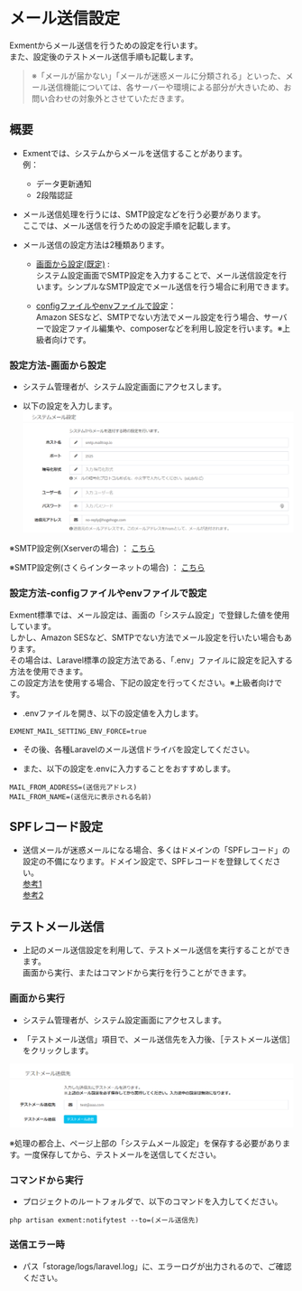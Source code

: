 # メール送信設定
Exmentからメール送信を行うための設定を行います。  
また、設定後のテストメール送信手順も記載します。  

> ※「メールが届かない」「メールが迷惑メールに分類される」といった、メール送信機能については、各サーバーや環境による部分が大きいため、お問い合わせの対象外とさせていただきます。  

## 概要
- Exmentでは、システムからメールを送信することがあります。  
例：
    - データ更新通知
    - 2段階認証

- メール送信処理を行うには、SMTP設定などを行う必要があります。  
ここでは、メール送信を行うための設定手順を記載します。

- メール送信の設定方法は2種類あります。
    - [画面から設定(既定)](#設定方法-画面から設定) :   
    システム設定画面でSMTP設定を入力することで、メール送信設定を行います。シンプルなSMTP設定でメール送信を行う場合に利用できます。
    
    - [configファイルやenvファイルで設定](#設定方法-configファイルやenvファイルで設定)：  
    Amazon SESなど、SMTPでない方法でメール設定を行う場合、サーバーで設定ファイル編集や、composerなどを利用し設定を行います。※上級者向けです。

### 設定方法-画面から設定
- システム管理者が、システム設定画面にアクセスします。

- 以下の設定を入力します。
![システム設定画面](img/system_setting/system_setting_mail.png)  

※SMTP設定例(Xserverの場合) ： [こちら](https://www.xserver.ne.jp/manual/man_mail_setting.php)  

※SMTP設定例(さくらインターネットの場合) ： [こちら](https://help.sakura.ad.jp/hc/ja/articles/206054132--%E3%83%A9%E3%82%A4%E3%83%88-%E3%82%B9%E3%82%BF%E3%83%B3%E3%83%80%E3%83%BC%E3%83%89-%E3%83%97%E3%83%AC%E3%83%9F%E3%82%A2%E3%83%A0-%E3%83%A1%E3%83%BC%E3%83%AB%E3%83%9C%E3%83%83%E3%82%AF%E3%82%B9-%E3%83%A1%E3%83%BC%E3%83%AB%E3%82%BD%E3%83%95%E3%83%88%E3%81%AE%E4%B8%80%E8%88%AC%E7%9A%84%E3%81%AA%E8%A8%AD%E5%AE%9A%E6%96%B9%E6%B3%95)  


### 設定方法-configファイルやenvファイルで設定
Exment標準では、メール設定は、画面の「システム設定」で登録した値を使用しています。  
しかし、Amazon SESなど、SMTPでない方法でメール設定を行いたい場合もあります。  
その場合は、Laravel標準の設定方法である、「.env」ファイルに設定を記入する方法を使用できます。  
この設定方法を使用する場合、下記の設定を行ってください。※上級者向けです。


- .envファイルを開き、以下の設定値を入力します。

~~~
EXMENT_MAIL_SETTING_ENV_FORCE=true
~~~

- その後、各種Laravelのメール送信ドライバを設定してください。

- また、以下の設定を.envに入力することをおすすめします。

~~~
MAIL_FROM_ADDRESS=(送信元アドレス)
MAIL_FROM_NAME=(送信元に表示される名前)
~~~

## SPFレコード設定
- 送信メールが迷惑メールになる場合、多くはドメインの「SPFレコード」の設定の不備になります。ドメイン設定で、SPFレコードを登録してください。  
[参考1](https://sendgrid.kke.co.jp/blog/?p=3509)  
[参考2](https://salt.iajapan.org/wpmu/anti_spam/admin/operation/information/spf_i01/)  


## テストメール送信
- 上記のメール送信設定を利用して、テストメール送信を実行することができます。  
画面から実行、またはコマンドから実行を行うことができます。

### 画面から実行
- システム管理者が、システム設定画面にアクセスします。

- 「テストメール送信」項目で、メール送信先を入力後、［テストメール送信］をクリックします。

![システム設定画面](img/system_setting/system_setting_mail_testmail.png)  

※処理の都合上、ページ上部の「システムメール設定」を保存する必要があります。一度保存してから、テストメールを送信してください。


### コマンドから実行
- プロジェクトのルートフォルダで、以下のコマンドを入力してください。

~~~
php artisan exment:notifytest --to=(メール送信先)
~~~

### 送信エラー時
- パス「storage/logs/laravel.log」に、エラーログが出力されるので、ご確認ください。


